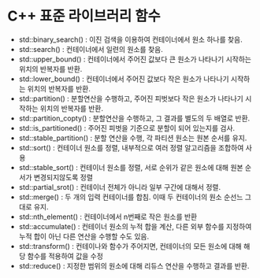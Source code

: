 C++ 표준 라이브러리 함수
=======================

- std::binary_search() : 이진 검색을 이용하여 컨테이너에서 원소 하나를 찾음.
- std::search() : 컨테이너에서 일련의 원소를 찾음.
- std::upper_bound() : 컨테이너에서 주어진 값보다 큰 원소가 나타나기 시작하는 위치의 반복자를 반환.
- std::lower_bound() : 컨테이너에서 주어진 값보다 작은 원소가 나타나기 시작하는 위치의 반복자를 반환.
- std::partition() : 분할연산을 수행하고, 주어진 피벗보다 작은 원소가 나타나기 시작하는 위치의 반복자를 반환.
- std::partition_copty() : 분할연산을 수행하고, 그 결과를 별도의 두 배열로 반환.
- std::is_partitioned() : 주어진 피벗을 기준으로 분할이 되어 있는지를 검사.
- std::stable_partition() : 분할 연산을 수행, 각 파티션 원소는 원본 순서를 유지.
- std::sort() : 컨테이너 원소를 정렬, 내부적으로 여러 정렬 알고리즘을 조합하여 사용
- std::stable_sort() : 컨테이너 원소를 정렬, 서로 순위가 같은 원소에 대해 원본 순서가 변경되지않도록 정렬
- std::partial_srot() : 컨테이너 전체가 아니라 일부 구간에 대해서 정렬.
- std::merge() : 두 개의 입력 컨테이너를 합침. 이때 두 컨테이너의 원소 순선느 그대로 유지.
- std::nth_element() : 컨테이너에서 n번째로 작은 원소를 반환
- std::accumulate() : 컨테이너 원소의 누적 합을 계산, 다른 외부 함수를 지정하여 누적 합이 아닌 다른 연산을 수행할 수도 있음.
- std::transform() : 컨테이나와 함수가 주어지면, 컨테이너의 모든 원소에 대해 해당 함수를 적용하여 값을 수정
- std::reduce() : 지정한 범위의 원소에 대해 리듀스 연산을 수행하고 결과를 반환.